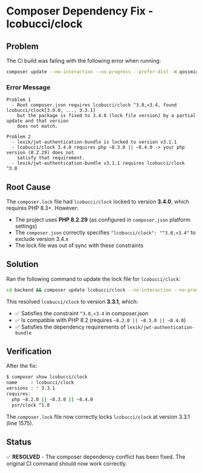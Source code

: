 # Composer Dependency Fix - lcobucci/clock

## Problem

The CI build was failing with the following error when running:
```bash
composer update --no-interaction --no-progress --prefer-dist -W qossmic/deptrac-shim rector/rector
```

### Error Message
```
Problem 1
  - Root composer.json requires lcobucci/clock ^3.0,<3.4, found lcobucci/clock[3.0.0, ..., 3.3.1] 
    but the package is fixed to 3.4.0 (lock file version) by a partial update and that version 
    does not match.

Problem 2
  - lexik/jwt-authentication-bundle is locked to version v3.1.1
  - lcobucci/clock 3.4.0 requires php ~8.3.0 || ~8.4.0 -> your php version (8.2.29) does not 
    satisfy that requirement.
  - lexik/jwt-authentication-bundle v3.1.1 requires lcobucci/clock ^3.0
```

## Root Cause

The `composer.lock` file had `lcobucci/clock` locked to version **3.4.0**, which requires PHP 8.3+. However:
- The project uses **PHP 8.2.29** (as configured in `composer.json` platform settings)
- The `composer.json` correctly specifies `"lcobucci/clock": "^3.0,<3.4"` to exclude version 3.4.x
- The lock file was out of sync with these constraints

## Solution

Ran the following command to update the lock file for `lcobucci/clock`:
```bash
cd backend && composer update lcobucci/clock --no-interaction --no-progress --prefer-dist
```

This resolved `lcobucci/clock` to version **3.3.1**, which:
- ✅ Satisfies the constraint `^3.0,<3.4` in composer.json
- ✅ Is compatible with PHP 8.2 (requires `~8.2.0 || ~8.3.0 || ~8.4.0`)
- ✅ Satisfies the dependency requirements of `lexik/jwt-authentication-bundle`

## Verification

After the fix:
```bash
$ composer show lcobucci/clock
name     : lcobucci/clock
versions : * 3.3.1
requires:
  php ~8.2.0 || ~8.3.0 || ~8.4.0
  psr/clock ^1.0
```

The `composer.lock` file now correctly locks `lcobucci/clock` at version 3.3.1 (line 1575).

## Status

✅ **RESOLVED** - The composer dependency conflict has been fixed. The original CI command should now work correctly.
